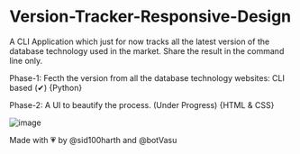 # Version-Tracker-Responsive-Design

A CLI Application which just for now tracks all the latest version of the database technology used in the market. Share the result in the command line only.

Phase-1: Fecth the version from all the database technology websites: CLI based (✔) {Python}

Phase-2: A UI to beautify the process. (Under Progress) {HTML & CSS}


![image](https://user-images.githubusercontent.com/83164321/175918879-855a18eb-357b-4212-ba54-37ed829e4116.png)



Made with 💗 by @sid100harth and @botVasu
